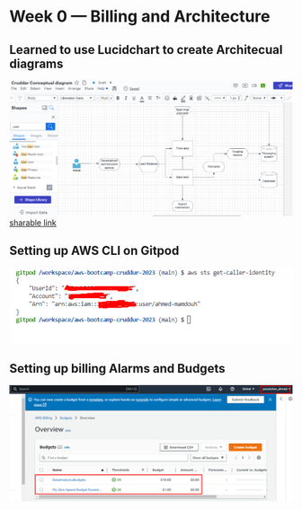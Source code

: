 # Week 0 — Billing and Architecture

## Learned to use Lucidchart to create Architecual diagrams

![crudder](./imgs/Crudder%20Conceptial%20Diagram.png)
[sharable link](https://lucid.app/lucidchart/39b1014b-bd1a-4784-b158-4ba6adfbaa83/edit?viewport_loc=149%2C70%2C1997%2C876%2C0_0&invitationId=inv_8d4887f6-7b5e-4b41-b42d-cc891e2b50ca)

## Setting up AWS CLI on Gitpod
![aws cli](./imgs/AWS%20CLI.png)


## Setting up billing Alarms and Budgets

![aws cli](./imgs/budgets.png)

